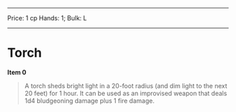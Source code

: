 
---
Price: 1 cp
Hands: 1;
Bulk: L


---

# Torch

**Item 0**

> A torch sheds bright light in a 20-foot radius (and dim light to the next 20 feet) for 1 hour. It can be used as an improvised weapon that deals 1d4 bludgeoning damage plus 1 fire damage.
